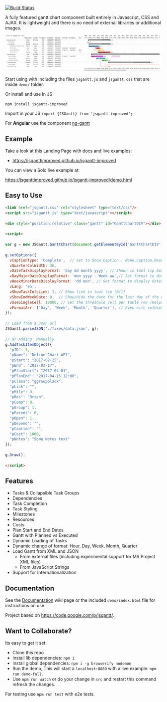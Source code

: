 [![Build Status](https://travis-ci.com/jsGanttImproved/jsgantt-improved.svg?branch=master)](https://travis-ci.com/jsGanttImproved/jsgantt-improved)


A fully featured gantt chart component built entirely in Javascript, CSS and AJAX. It is lightweight and there is no need of external libraries or additional images. 


![Demo Image](/demo/demo.png)


Start using with including the files `jsgantt.js` and `jsgantt.css` that are inside `demo/` folder.

Or install and use in JS 

`npm install jsgantt-improved`

Import in your JS `import {JSGantt} from 'jsgantt-improved';`

For **Angular** use the component [ng-gantt](https://github.com/mariohmol/ng-gantt) 




## Example

Take a look at this Landing Page with docs and live examples:

* https://jsganttimproved.github.io/jsgantt-improved

You can view a Solo live example at:

https://jsganttimproved.github.io/jsgantt-improved/demo.html


## Easy to Use

```html
<link href="jsgantt.css" rel="stylesheet" type="text/css"/>
<script src="jsgantt.js" type="text/javascript"></script>

<div style="position:relative" class="gantt" id="GanttChartDIV"></div>

<script>

var g = new JSGantt.GanttChart(document.getElementById('GanttChartDIV'), 'day');

g.setOptions({
  vCaptionType: 'Complete',  // Set to Show Caption : None,Caption,Resource,Duration,Complete,     
  vQuarterColWidth: 36,
  vDateTaskDisplayFormat: 'day dd month yyyy', // Shown in tool tip box
  vDayMajorDateDisplayFormat: 'mon yyyy - Week ww',// Set format to dates in the "Major" header of the "Day" view
  vWeekMinorDateDisplayFormat: 'dd mon', // Set format to display dates in the "Minor" header of the "Week" view
  vLang: 'en',
  vShowTaskInfoLink: 1, // Show link in tool tip (0/1)
  vShowEndWeekDate: 0,  // Show/Hide the date for the last day of the week in header for daily
  vUseSingleCell: 10000, // Set the threshold cell per table row (Helps performance for large data.
  vFormatArr: ['Day', 'Week', 'Month', 'Quarter'], // Even with setUseSingleCell using Hour format on such a large chart can cause issues in some browsers
});

// Load from a Json url
JSGantt.parseJSON('./fixes/data.json', g);

// Or Adding  Manually
g.AddTaskItemObject({
  "pID": 1,
  "pName": "Define Chart API",
  "pStart": "2017-02-25",
  "pEnd": "2017-03-17",
  "pPlanStart": "2017-04-01",
  "pPlanEnd": "2017-04-15 12:00",
  "pClass": "ggroupblack",
  "pLink": "",
  "pMile": 0,
  "pRes": "Brian",
  "pComp": 0,
  "pGroup": 1,
  "pParent": 0,
  "pOpen": 1,
  "pDepend": "",
  "pCaption": "",
  "pCost": 1000,
  "pNotes": "Some Notes text"
});

g.Draw();

</script>
```

## Features

  * Tasks & Collapsible Task Groups
  * Dependencies
  * Task Completion
  * Task Styling
  * Milestones
  * Resources
  * Costs
  * Plan Start and End Dates
  * Gantt with Planned vs Executed
  * Dynamic Loading of Tasks
  * Dynamic change of format: Hour, Day, Week, Month, Quarter
  * Load Gantt from XML and JSON
    * From external files (including experimental support for MS Project XML files)
    * From JavaScript Strings
  * Support for Internationalization 

## Documentation

See the [Documentation](./Documentation.md) wiki page or the included ``demo/index.html`` file for instructions on use.

Project based on https://code.google.com/p/jsgantt/.


## Want to Collaborate?

Its easy to get it set:

* Clone this repo
* Install lib dependencies: `npm i` 
* Install global dependencies: `npm i -g browserify nodemon` 
* Run the demo, This will start a `localhost:8080` with a live  example:  `npm run demo-full`. 
* Use `npm run watch` or do your change in `src` and restart this command refresh the changes.

For testing use `npm run test` with e2e tests.
